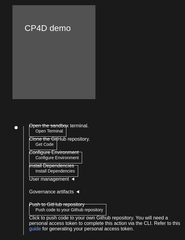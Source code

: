 <html>
<head>
  <meta name="viewport" content="width=device-width, initial-scale=1" />
  <script src="didact.js">
  </script>
  <style>
    html,
    div,
    body {
      background-color: #1a1a1a;
      font-family: "IBM Plex Sans", sans-serif;
      font-size: 16px;
      outline: none;
    }
    body {
      font-family: Helvetica, sans-serif;
    }
    /* The actual timeline (the vertical ruler) */
    .timeline {
      position: relative;
      max-width: 1200px;
      margin: 0 auto;
      margin-left: 50px;
    }
    .content p {
      margin: 0px;
    }
    .content .afterbutton {
      padding-top: 16px;
    }
    /* The actual timeline (the vertical ruler) */
    .timeline::after {
      content: "";
      position: absolute;
      width: 1px;
      background-color: white;
      top: 15px;
      bottom: -6px;
      left: 18px;
      margin-left: -2px;
    }
    /* Container around content */
    .container {
      padding: 0px 0px;
      width: 100%;
      align-content: left;
      margin: 0px 0px 0px 0px;
      margin-left: 25px;
      margin-top: 32px;
    }
    /* The circles on the timeline */
    .container::after {
      content: "";
      position: absolute;
      width: 10px;
      height: 10px;
      right: -6px;
      background-color: white;
      border: 0px solid #ff9f55;
      top: 15px;
      border-radius: 50%;
      z-index: 1;
      margin: 0px 0px 0px 0px;
    }
    /* The circles on the timeline */
    /* Place the container to the left */
    .left {
      left: 0px;
    }
    /* Place the container to the right */
    .right {
      left: 0px;
    }
    /* Add arrows to the left container (pointing right) */
    .left::before {
      content: " ";
      height: 0;
      top: 22px;
      width: 0;
      z-index: 1;
      right: 30px;
      border: medium solid white;
      border-width: 10px 0 10px 10px;
      border-color: transparent transparent transparent white;
    }
    /* Fix the circle for containers on the right side */
    .right::after {
      left: -13px;
    }
    /* The actual content */
    .content {
      padding: 5px 10px;
      color: white;
      background: transparent;
    }
    .button.is-dark.is-medium {
      font-family: "IBM Plex Sans", sans-serif;
      background: transparent;
      border-color: white;
      color: #fff;
      border: 1px solid white;
      padding: 10px;
      padding-left: 20px;
      margin-bottom: 13px;
      border-radius: 0px;
      min-width: 180px;
      font-size: 14px;
      text-align: left;
      min-height: 48px;
      margin: 0px;
      justify-content: left;
    }
    .button.is-dark.is-medium:hover {
      font-family: "IBM Plex Sans", sans-serif;
      background-color: #2a67f5;
      border-color: white;
      color: #fff;
      text-decoration: none;
    }
    .footer {
      display: flex;
      background-color: #343a3e;
      margin-top: 20px;
      padding: 0px;
      max-width: 1200px;
    }
    .github-icon {
      min-height: 100%;
      min-width: 100%;
      object-fit: cover;
      object-position: 250% 100px;
      opacity: 15%;
      bottom: 15px;
    }
    .image-content {
      padding: 5px 10px;
      background: transparent;
      color: black;
      position: absolute;
      font-size: 27px;
    }
    .image-div {
      position: relative;
      background-color: white;
      min-width: 50%;
      background-image: linear-gradient(rgba(255, 255, 255, 0.9), rgba(255, 255, 255, 0.9)),
        url("https://raw.githubusercontent.com/IBM/Developer-Playground/master/didact/images/github.svg");
      background-position: -50% 60px;
      background-repeat: no-repeat;
      padding-top: 20px;
      padding-left: 20px;
    }
    .image-btn {
      position: absolute;
      right: 0;
      bottom: 0%;
      background-color: #0062ff;
      width: 300px;
      padding: 0px;
      padding-bottom: 20px;
    }
    .image-link span {
      float: right;
      font-size: 32px;
      padding-right: 20px;
    }
    .image-btn .image-link:hover {
      text-decoration: none;
      color: white;
      background-color: #0353e9;
    }
    .image-btn a:hover {
      text-decoration: none;
      color: white;
    }
    .image-link {
      color: white;
      display: block;
      padding: 5px 10px 5px 10px;
      line-height: 28px;
      font-size: 16px;
    }
    .header {
      background-image: url("https://raw.githubusercontent.com/IBM/Developer-Playground/master/didact/images/video_insights.jpeg");
      background-position: right;
      width: 95%;
      min-height: 70px;
      display: inline-block;
      margin-top: 20px;
      margin-bottom: 20px;
      margin-left: 30px;
      margin-right: 30px;
      max-width: 1200px;
      background-repeat: no-repeat;
      background-size: 700px 500px;
    }
    .header .right-content {
      float: left;
      width: 50%;
      background-color: #525252;
      min-height: 270px;
      font-size: 16px;
    }
    .header .right-content h4 {
      background: none;
      color: white;
      padding-left: 25px;
      padding-right: 25px;
    }
    .header .right-content div {
      background: none;
      color: white;
      padding-left: 15px;
      padding-right: 25px;
      font-size: 14px;
      margin-bottom: 10px;
    }
    .header .right-content ul {
      margin: 0px;
      margin-left: 25px;
      margin-bottom: 10px;
      line-height: 16px;
    }
    .container a {
      color: #78a9ff;
      background-color: transparent;
      text-decoration: none;
    }
    .container a:visited {
      color: #8c43fc;
      background-color: transparent;
      text-decoration: none;
    }
    .apptitle {
      margin-left: 25px;
      margin-top: 20px;
      margin-bottom: 0px;
      font-size: 28px;
      color: white;
    }
    .subheading {
      margin-left: 25px;
      margin-top: 0px;
      margin-bottom: 0px;
      font-size: 16px;
      color: #c1c7cd;
    }
    .no-hover:hover {
      background-color: #0062ff !important;
    }
    .section {
      margin-top: 5px;
      margin-bottom: -50px;
    }
    a:hover {
      color: #a6c8ff;
      text-decoration: underline;
    }
    a:visited {
      color: #be95ff;
    }
    summary {
      float: left;
    }
    details>summary {
      list-style-image: url("https://raw.githubusercontent.com/IBM/Developer-Playground/development/didact/images/arrow-right.svg");
      direction: rtl;
    }
    details[open]>summary {
      list-style-image: url("https://raw.githubusercontent.com/IBM/Developer-Playground/development/didact/images/arrow-down.svg");
    }
  </style>
</head>
<body>
  <div class="header">
    <div class="right-content" style="padding-top: 40px">
      <div class="apptitle" style="font-size: 28px; color: white">CP4D demo</div>
      <div class="subheading"></div>
    </div>
  </div>
  <div class="section">
    <p style="font-size: 24px">Instructions</p>
    <p style="margin-bottom: 10px">Please follow all the below steps in proper sequence.</p>
  </div>
  <div class="timeline">
    <div style="margin-top: 0px; padding-top: 0px" class="container right">
      <div class="content">
        <p>Open the sandbox terminal.</p>
        <a class="button is-dark is-medium" title="Open Terminal"
          href="didact://?commandId=terminal-for-sandbox-container:new">Open Terminal</a>
      </div>
    </div>
    <div class="container right" style="margin-top: 0px; padding-top: 0px">
      <div class="content">
        <p>Clone the GitHub repository.</p>
        <a class="button is-dark is-medium" title="Get the Code"
          href="didact://?commandId=vscode.didact.sendNamedTerminalAString&&text=sandbox terminal$$git%20clone%20https://github.com/pgirishibm/wkc-api%20${CHE_PROJECTS_ROOT}/wkc-api">Get
          Code</a>
      </div>
    </div>
    <div style="margin-top: 0px; padding-top: 0px" class="container right">
      <div class="content">
        <p>Configure Environment</p>
        <a class="button is-dark is-medium" title="Configure Environment"
          href="didact://?commandId=extension.openFile&&text=cp4d%7Cconfigure-application%7C/projects/wkc-api/.env">Configure
          Environment</a>
      </div>
    </div>
    <div style="margin-top: 0px; padding-top: 0px" class="container right">
      <div class="content">
        <p>Install Dependencies</p>
        <a class="button is-dark is-medium" title="Instal Dependencies"
          href="didact://?commandId=vscode.didact.sendNamedTerminalAString&&text=sandbox terminal$$pip3.8 install pandas python-decouple requests;cd /projects/wkc-api/notebooks/sandbox/">Install Dependencies
        </a>
      </div>
    </div>
    <div style="margin-top: 0px; padding-top: 0px" class="container right">
      <div class="content">
        <details>
          <summary>User management</summary>
          <br><br>
          <div>
            <p>Select the option</p>
            <div style="float:left;padding-left:0px;" id="step1">
              <input type="radio" id="createusersoption" name="userselection" value="createusers" />
              <label for="createusers">Create Users</label>
            </div>
            <div style="float:left;padding-left:30px;">
              <input type="radio" id="updateusersoption" name="userselection" value="updateusers" />
              <label for="updateusers">Update Users</label><br />
            </div>
          </div>
          <div class="timeline" style="top: 35px; margin-left: 15px">
            <div id="createusersteps" style="display:none">
              <div id="createusers" class="container right">
                <div class="content">
                  <p style="margin-top:20px;">Configure new users</p>
                  <a class="button is-dark is-medium" title="Configure new users"
                    href="didact://?commandId=vscode.open&projectFilePath=../wkc-api/notebooks/sandbox/new_users.csv"">Configure
                    new users
                  </a>
                </div>
              </div>
              <div id="createusers" class="container right">
                <div class="content">
                  <p>Create Users</p>
                  <a class="button is-dark is-medium" title="Create Users"
                    href="didact://?commandId=vscode.didact.sendNamedTerminalAString&&text=sandbox terminal$$python3.8 createUsers.py">Create
                    users</a>
                </div>
              </div>
              <div style="margin-top: 0px; padding-top: 0px" class="container right">
                <div class="content">
                  <p>Get Users.</p>
                  <a class="button is-dark is-medium" title="Get Users"
                    href="didact://?commandId=vscode.open&projectFilePath=../wkc-api/notebooks/sandbox/users_export.csv">Get
                    users</a>
                </div>
              </div>
              <div style="margin-top: 0px; padding-top: 0px" class="container right">
                <div class="content">
                  <p>List Users.</p>
                  <a class="button is-dark is-medium" title="List Users"
                    href="didact://?commandId=vscode.open&projectFilePath=../wkc-api/notebooks/sandbox/users_export.csv">List
                    users</a>
                </div>
              </div>
            </div>
            <div id="updateusersteps" style="display:none">
              <div class="container right">
                <div class="content">
                  <p style="margin-top:20px;">Export User List</p>
                  <a class="button is-dark is-medium" title="Export User List"
                    href="didact://?commandId=vscode.didact.sendNamedTerminalAString&&text=sandbox terminal$$python3.8 exportUsers.py">Export
                    User List</a>
                </div>
              </div>
              <div style="margin-top:0px; padding-top:0px;"class="container right">
                <div class="content">
                   <p>List Users.</p>
                   <a class="button is-dark is-medium" title="List Users" href="didact://?commandId=vscode.open&projectFilePath=../wkc-api/notebooks/sandbox/users_export.csv">List Users</a>
                </div>
             </div>
              <div id="updateusers" class="container right">
                <div class="content">
                  <p>Update New Users List.</p>
                  <a class="button is-dark is-medium" title="Update New Users List"
                    href="didact://?commandId=vscode.didact.sendNamedTerminalAString&&text=sandbox terminal$$python3.8 exportUsers.py">Update
                    New Users List</a>
                </div>
              </div>
              <div style="margin-top: 0px; padding-top: 0px" class="container right">
                <div class="content">
                  <p>List Users</p>
                  <a class="button is-dark is-medium" title="List Users"
                    href="didact://?commandId=vscode.open&projectFilePath=../wkc-api/notebooks/sandbox/users_export.csv">List
                    Users</a>
                </div>
              </div>
            </div>
          </div>
        </details>
      </div>
    </div>
    <div class="container right">
      <div class="content">
        <details>
          <summary>Governance artifacts</summary>
          <br><br>
          <div>
            <p>Select the option</p>
            <div style="float:left;padding-left:0px;" id="step1">
              <input type="radio" id="createcategoriesopt" name="createcategoriesopt" value="createcategories" />
              <label for="createusers">Create new categories/terms</label>
            </div>
            <div style="float:left;padding-left:30px;">
              <input type="radio" id="updatecategoriesopt" name="createcategoriesopt" value="updatecategories" />
              <label for="updateusers">Update new categories/terms</label><br />
            </div>
          </div>
          <div class="timeline" style="top: 35px; margin-left: 15px">
            <div id="createcategoriessteps">
              <div class="container right">
                <div class="content">
                  <p style="margin-top:20px;">Configure new categories</p>
                  <a class="button is-dark is-medium" title="Create Users"
                    href="didact://?commandId=vscode.didact.sendNamedTerminalAString&&text=sandbox terminal$$python3.8 createUsers.py">Configure
                    new
                    categories</a>
                </div>
              </div>
              <div class="container right">
                <div class="content">
                  <p>Create categories</p>
                  <a class="button is-dark is-medium" title="Create Users"
                    href="didact://?commandId=vscode.didact.sendNamedTerminalAString&&text=sandbox terminal$$python3.8 createUsers.py">Create
                    categories</a>
                </div>
              </div>
              <div style="margin-top: 0px; padding-top: 0px" class="container right">
                <div class="content">
                  <p>List categories.</p>
                  <a class="button is-dark is-medium" title="List Users"
                    href="didact://?commandId=vscode.open&projectFilePath=wkc-api/notebooks/sandbox/users_export.csv">List
                    categories</a>
                </div>
              </div>
            </div>
            <div id="updatecategoriessteps">
              <div class="container right">
                <div class="content">
                  <p style="margin-top:20px;">Export User List</p>
                  <a class="button is-dark is-medium" title="Export User List"
                    href="didact://?commandId=vscode.didact.sendNamedTerminalAString&&text=sandbox terminal$$python3.8 exportUsers.py">Update
                    Categories</a>
                </div>
              </div>
              <div class="container right">
                <div class="content">
                  <p>Update New Users List.</p>
                  <a class="button is-dark is-medium" title="Update New Users List"
                    href="didact://?commandId=vscode.open&projectFilePath=wkc-api/notebooks/sandbox/new_users.csv">Update
                    Terms</a>
                </div>
              </div>
              <div style="margin-top: 0px; padding-top: 0px" class="container right">
                <div class="content">
                  <p>List terms</p>
                  <a class="button is-dark is-medium" title="List Users"
                    href="didact://?commandId=vscode.open&projectFilePath=wkc-api/notebooks/sandbox/users_export.csv">List
                    Terms</a>
                </div>
              </div>
            </div>
          </div>
        </details>
      </div>
    </div>
    <div class="container right">
      <div class="content">
        <p>Push to GitHub repository</p>
        <a class="button is-dark is-medium" title="Delete services from IBM Cloud" href="didact://?commandId=vscode.didact.sendNamedTerminalAString&text=sandbox%20terminal$$sh%20/github.sh ">Push code to your Github repository</a>
        <p style="margin-top:10px;">Click to push code to your own Github repository. You will need a personal access token to complete this action via the CLI. Refer to this <a href="https://docs.github.com/en/authentication/keeping-your-account-and-data-secure/creating-a-personal-access-token">guide</a> for generating your personal access token.</p>
      </div>
    </div>
  </div>
</body>
</html>